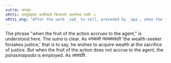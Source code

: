 ```yaml
---
sutra: अपाद्वदः
vRtti: अपपूर्वाद्वदतेः कर्त्रभिप्राये क्रियाफले आत्मनेपदं भवति ॥
vRtti_eng: "After the verb _vad_ to tell, preceded by _apa_, when the fruit of the action accrues to the agent, the terminations are of the _Atmanepada_."
---
```

The phrase "when the fruit of the action accrues to the agent," is understood here. The _sutra_ is clear. As धनकामो न्यायमपवदते 'the wealth-seeker forsakes justice,' that is to say, he wishes to acquire wealth at the sacrifice of justice. But when the fruit of the action does not accrue to the agent, the _parasmaipada_ is employed. As अपवदति.
